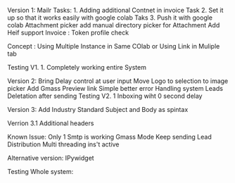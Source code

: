 Version 1:
    Mailr
    Tasks: 1. Adding additional Contnet in invoice
    Task 2. Set it up so that it works easily with google colab
    Taks 3. Push it with google colab
    Attachment picker
    add manual directory picker for Attachment
    Add Heif support
    Invoice :
Token profile check

Concept : Using Multiple Instance in Same COlab or Using Link in Muliple tab


Testing V1. 1. Completely working entire System

Version 2: Bring Delay control at user input
    Move Logo to selection to image picker
Add Gmass Preview link
Simple better error Handling system
Leads Deletation after sending
Testing V2. 1 Inboxing wiht 0 second delay


Version 3: Add Industry Standard Subject and Body as spintax

Verrion 3.1 Additional headers


Known Issue: Only 1 Smtp is working
Gmass Mode Keep sending
Lead Distribution
Multi threading ins't active 

Alternative version: IPywidget


Testing Whole system: 

